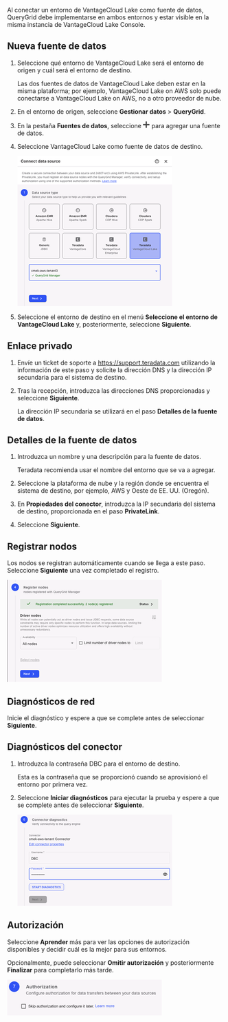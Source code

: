 Al conectar un entorno de VantageCloud Lake como fuente de datos, QueryGrid debe implementarse en ambos entornos y estar visible en la misma instancia de VantageCloud Lake Console.

Nueva fuente de datos
---------------------

1.  Seleccione qué entorno de VantageCloud Lake será el entorno de origen y cuál será el entorno de destino.

    Las dos fuentes de datos de VantageCloud Lake deben estar en la misma plataforma; por ejemplo, VantageCloud Lake on AWS solo puede conectarse a VantageCloud Lake on AWS, no a otro proveedor de nube.

2.  En el entorno de origen, seleccione **Gestionar datos** \> **QueryGrid**.

3.  En la pestaña **Fuentes de datos**, seleccione ![Plus sign to add](Images/gdy1625181386091.png) para agregar una fuente de datos.

4.  Seleccione VantageCloud Lake como fuente de datos de destino.

    ![Fuente de datos de QueryGrid](Images/euj1724287834509.png)

5.  Seleccione el entorno de destino en el menú **Seleccione el entorno de VantageCloud Lake** y, posteriormente, seleccione **Siguiente**.

Enlace privado
--------------

1.  Envíe un ticket de soporte a <https://support.teradata.com> utilizando la información de este paso y solicite la dirección DNS y la dirección IP secundaria para el sistema de destino.

2.  Tras la recepción, introduzca las direcciones DNS proporcionadas y seleccione **Siguiente**.

    La dirección IP secundaria se utilizará en el paso **Detalles de la fuente de datos**.

Detalles de la fuente de datos
------------------------------

1.  Introduzca un nombre y una descripción para la fuente de datos.

    Teradata recomienda usar el nombre del entorno que se va a agregar.

2.  Seleccione la plataforma de nube y la región donde se encuentra el sistema de destino, por ejemplo, AWS y Oeste de EE. UU. (Oregón).

3.  En **Propiedades del conector**, introduzca la IP secundaria del sistema de destino, proporcionada en el paso **PrivateLink**.

4.  Seleccione **Siguiente**.

Registrar nodos
---------------

Los nodos se registran automáticamente cuando se llega a este paso. Seleccione **Siguiente** una vez completado el registro.

![Registro de nodos de QueryGrid](Images/rlr1724288508418.png)

Diagnósticos de red
-------------------

Inicie el diagnóstico y espere a que se complete antes de seleccionar **Siguiente**.

Diagnósticos del conector
-------------------------

1.  Introduzca la contraseña DBC para el entorno de destino.

    Esta es la contraseña que se proporcionó cuando se aprovisionó el entorno por primera vez.

2.  Seleccione **Iniciar diagnósticos** para ejecutar la prueba y espere a que se complete antes de seleccionar **Siguiente**.

    ![Diagnósticos del conector de QueryGrid](Images/rlm1724288803062.png)

Autorización
------------

Seleccione **Aprender** más para ver las opciones de autorización disponibles y decidir cuál es la mejor para sus entornos.

Opcionalmente, puede seleccionar **Omitir autorización** y posteriormente **Finalizar** para completarlo más tarde.

![Autorización del conector de QueryGrid](Images/imr1724288993792.png)
